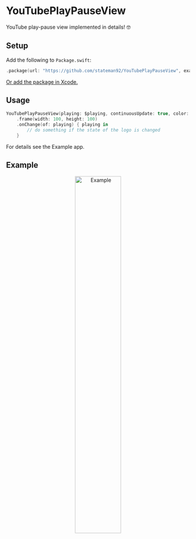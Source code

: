 # YouTubePlayPauseView
YouTube play-pause view implemented in details! 🤓

## Setup

Add the following to `Package.swift`:

```swift
.package(url: "https://github.com/stateman92/YouTubePlayPauseView", exact: .init(0, 0, 2))
```

[Or add the package in Xcode.](https://developer.apple.com/documentation/xcode/adding_package_dependencies_to_your_app)

## Usage

```swift
YouTubePlayPauseView(playing: $playing, continuousUpdate: true, color: .red)
    .frame(width: 100, height: 100)
    .onChange(of: playing) { playing in
        // do something if the state of the logo is changed
    }
```

For details see the Example app.

## Example

<p style="text-align:center;"><img src="https://github.com/stateman92/YouTubePlayPauseView/blob/main/Resources/screenrecording.gif?raw=true" width="50%" alt="Example"></p>
